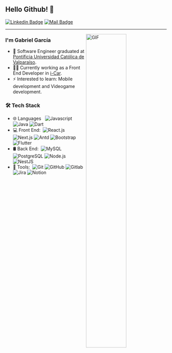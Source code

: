 ## Hello Github! 👋

[![Linkedin Badge](https://img.shields.io/badge/-Linkedin-blue?style=flat-square&logo=Linkedin&logoColor=white&link=https://www.linkedin.com/in/gabgarmer/)](https://www.linkedin.com/in/gabgarmer)
[![Mail Badge](https://img.shields.io/badge/-Gmail-c14438?style=flat&logo=Gmail&logoColor=white&link=mailto:joeysiwei@gmail.com)](mailto:gabriel.garmer01@gmail.com)

---

<img align="right" alt="GIF" width="50%" height="auto" src="https://imgur.com/1mpLLXa.gif"/>

### I'm Gabriel García

- 🏫 Software Engineer graduated at <a href="https://www.pucv.cl/pucv/pregrado/ingenieria-de-ejecucion-en-informatica" target="_blank" rel="noopener noreferrer">Pontificia Universidad Católica de Valparaíso</a>.
- 🧑‍💻 Currently working as a Front End Developer in <a href="https://i-car.cl" target="_blank" rel="noopener noreferrer">i-Car</a>.
- ⚡ Interested to learn: Mobile development and Videogame development.

### 🛠 Tech Stack

- 🌐 Languages &#160; ![Javascript](https://img.shields.io/badge/-Javascript-333333?style=flat&logo=Javascript)
  ![Java](https://img.shields.io/badge/-Java-333333?style=flat&logo=Java)
  ![Dart](https://img.shields.io/badge/-Dart-333333?style=flat&logo=Dart)
- 💻 Front End:&#160; ![React.js](https://img.shields.io/badge/-React.js-333333?style=flat&logo=React)
  ![Next.js](https://img.shields.io/badge/-Next.js-333333?style=flat&logo=Next.js)
  ![Antd](https://img.shields.io/badge/-Antd-333333?style=flat&logo=Antdesign)
  ![Bootstrap](https://img.shields.io/badge/-Bootstrap-333333?style=flat&logo=bootstrap)
  ![Flutter](https://img.shields.io/badge/-Flutter-333333?style=flat&logo=Flutter)
- 🛢 Back End:&#160; ![MySQL](https://img.shields.io/badge/-MySQL-333333?style=flat&logo=mysql)
  ![PostgreSQL](https://img.shields.io/badge/-PostgreSQL-333333?style=flat&logo=PostgreSQL)
  ![Node.js](https://img.shields.io/badge/-Node.js-333333?style=flat&logo=node.js)
  ![NestJS](https://img.shields.io/badge/-NestJS-333333?style=flat&logo=Nestjs)
- 🔧 Tools:&#160; ![Git](https://img.shields.io/badge/-Git-333333?style=flat&logo=git)
  ![GitHub](https://img.shields.io/badge/-GitHub-333333?style=flat&logo=github)
  ![Gitlab](https://img.shields.io/badge/-Gitlab-333333?style=flat&logo=gitlab)
  ![Jira](https://img.shields.io/badge/-Jira-333333?style=flat&logo=Jira)
  ![Notion](https://img.shields.io/badge/-Notion-333333?style=flat&logo=Notion)
